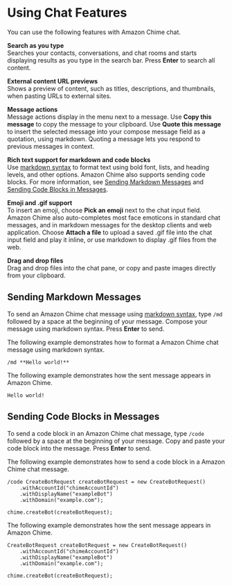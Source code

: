 # Using Chat Features<a name="chat-features"></a>

You can use the following features with Amazon Chime chat\.

**Search as you type**  
Searches your contacts, conversations, and chat rooms and starts displaying results as you type in the search bar\. Press **Enter** to search all content\.

**External content URL previews**  
Shows a preview of content, such as titles, descriptions, and thumbnails, when pasting URLs to external sites\.

**Message actions**  
Message actions display in the menu next to a message\. Use **Copy this message** to copy the message to your clipboard\. Use **Quote this message** to insert the selected message into your compose message field as a quotation, using markdown\. Quoting a message lets you respond to previous messages in context\.

**Rich text support for markdown and code blocks**  
Use [markdown syntax](http://commonmark.org/help) to format text using bold font, lists, and heading levels, and other options\. Amazon Chime also supports sending code blocks\. For more information, see [Sending Markdown Messages](#send-chat-markdown) and [Sending Code Blocks in Messages](#send-chat-code)\.

**Emoji and \.gif support**  
To insert an emoji, choose **Pick an emoji** next to the chat input field\. Amazon Chime also auto-completes most face emoticons in standard chat messages, and in markdown messages for the desktop clients and web application\. Choose **Attach a file** to upload a saved \.gif file into the chat input field and play it inline, or use markdown to display \.gif files from the web\.

**Drag and drop files**  
Drag and drop files into the chat pane, or copy and paste images directly from your clipboard\.

## Sending Markdown Messages<a name="send-chat-markdown"></a>

To send an Amazon Chime chat message using [markdown syntax](http://commonmark.org/help), type `/md` followed by a space at the beginning of your message\. Compose your message using markdown syntax\. Press **Enter** to send\.

The following example demonstrates how to format a Amazon Chime chat message using markdown syntax\.

```
/md **Hello world!**
```

The following example demonstrates how the sent message appears in Amazon Chime\.

```
Hello world!
```

## Sending Code Blocks in Messages<a name="send-chat-code"></a>

To send a code block in an Amazon Chime chat message, type `/code` followed by a space at the beginning of your message\. Copy and paste your code block into the message\. Press **Enter** to send\.

The following example demonstrates how to send a code block in a Amazon Chime chat message\.

```
/code CreateBotRequest createBotRequest = new CreateBotRequest()
    .withAccountId("chimeAccountId")
    .withDisplayName("exampleBot")
    .withDomain("example.com");

chime.createBot(createBotRequest);
```

The following example demonstrates how the sent message appears in Amazon Chime\.

```
CreateBotRequest createBotRequest = new CreateBotRequest()
    .withAccountId("chimeAccountId")
    .withDisplayName("exampleBot")
    .withDomain("example.com");

chime.createBot(createBotRequest);
```
